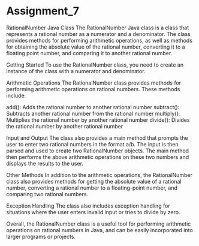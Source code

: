 # Assignment_7

RationalNumber Java Class
The RationalNumber Java class is a class that represents a rational number as a numerator and a denominator. The class provides methods for performing arithmetic operations, as well as methods for obtaining the absolute value of the rational number, converting it to a floating point number, and comparing it to another rational number.

Getting Started
To use the RationalNumber class, you need to create an instance of the class with a numerator and denominator.

Arithmetic Operations
The RationalNumber class provides methods for performing arithmetic operations on rational numbers. These methods include:

add(): Adds the rational number to another rational number
subtract(): Subtracts another rational number from the rational number
multiply(): Multiplies the rational number by another rational number
divide(): Divides the rational number by another rational number

Input and Output
The class also provides a main method that prompts the user to enter two rational numbers in the format a/b. The input is then parsed and used to create two RationalNumber objects. The main method then performs the above arithmetic operations on these two numbers and displays the results to the user.

Other Methods
In addition to the arithmetic operations, the RationalNumber class also provides methods for getting the absolute value of a rational number, converting a rational number to a floating-point number, and comparing two rational numbers.

Exception Handling
The class also includes exception handling for situations where the user enters invalid input or tries to divide by zero.

Overall, the RationalNumber class is a useful tool for performing arithmetic operations on rational numbers in Java, and can be easily incorporated into larger programs or projects.
